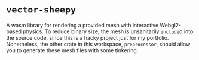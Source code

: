 # `vector-sheepy`
A wasm library for rendering a provided mesh with interactive Webgl2-based physics. To reduce binary size, the mesh
is unsanitarily `include`d into the source code, since this is a hacky project just for my portfolio. Nonetheless,
the other crate in this workspace, `preprocessor`, should allow you to generate these mesh files with some tinkering.
